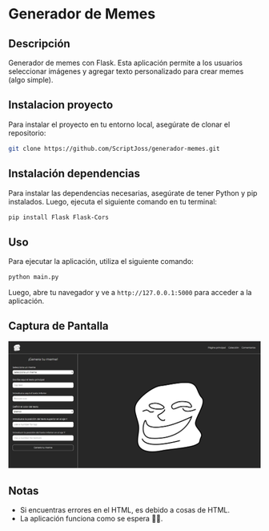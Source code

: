 # Generador de Memes

## Descripción
Generador de memes con Flask. Esta aplicación permite a los usuarios seleccionar imágenes y agregar texto personalizado para crear memes (algo simple).

## Instalacion proyecto
Para instalar el proyecto en tu entorno local, asegúrate de clonar el repositorio:

```bash
git clone https://github.com/ScriptJoss/generador-memes.git
```

## Instalación dependencias
Para instalar las dependencias necesarias, asegúrate de tener Python y pip instalados. Luego, ejecuta el siguiente comando en tu terminal:

```bash
pip install Flask Flask-Cors
```


## Uso
Para ejecutar la aplicación, utiliza el siguiente comando:

```bash
python main.py
```

Luego, abre tu navegador y ve a `http://127.0.0.1:5000` para acceder a la aplicación.

## Captura de Pantalla
![Captura de pantalla de la aplicación](static/img/generador_memes.jpg)  
## Notas
- Si encuentras errores en el HTML, es debido a cosas de HTML.
- La aplicación funciona como se espera 👍🏻.
